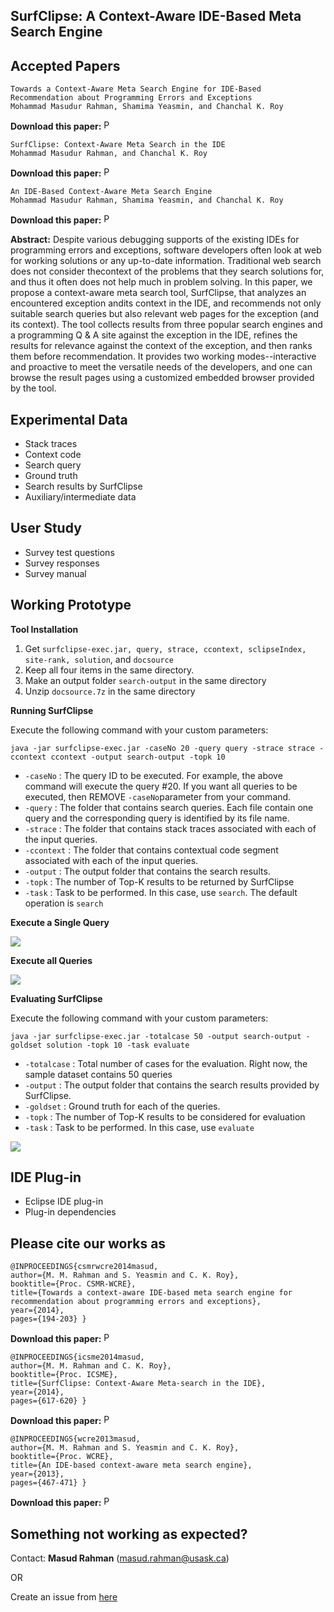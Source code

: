 ## SurfClipse: A Context-Aware IDE-Based Meta Search Engine

Accepted Papers
------------------------------------
```
Towards a Context-Aware Meta Search Engine for IDE-Based Recommendation about Programming Errors and Exceptions
Mohammad Masudur Rahman, Shamima Yeasmin, and Chanchal K. Roy
```
**Download this paper:**  [<img src="http://homepage.usask.ca/~masud.rahman/img/pdf.png"
     alt="PDF" heigh="16px" width="16px" />](http://www.cs.usask.ca/~croy/papers/2014/RahmanSurfClipseCSMRWCRE2014.pdf)
```
SurfClipse: Context-Aware Meta Search in the IDE
Mohammad Masudur Rahman, and Chanchal K. Roy
```
**Download this paper:**  [<img src="http://homepage.usask.ca/~masud.rahman/img/pdf.png"
     alt="PDF" heigh="16px" width="16px" />](http://homepage.usask.ca/~masud.rahman/papers/masud-ICSME2014-6146a617.pdf)
```
An IDE-Based Context-Aware Meta Search Engine
Mohammad Masudur Rahman, Shamima Yeasmin, and Chanchal K. Roy
```
**Download this paper:**  [<img src="http://homepage.usask.ca/~masud.rahman/img/pdf.png"
     alt="PDF" heigh="16px" width="16px" />](http://www.cs.usask.ca/~croy/papers/2013/RahmanSurfClipseWCRE2013.pdf)

**Abstract:** Despite various debugging supports of the existing IDEs for programming errors and exceptions, software developers often look at web for working solutions or any up-to-date information. Traditional web search does not consider thecontext of the problems that they search solutions for, and thus it often does not help much in problem solving. In this paper, we propose a context-aware meta search tool, SurfClipse, that analyzes an encountered exception andits context in the IDE, and recommends not only suitable search queries but also relevant web pages for the exception (and its context). The tool collects results from three popular search engines and a programming Q & A site against the exception in the IDE, refines the results for relevance against the context of the exception, and then ranks them before recommendation. It provides two working modes--interactive and proactive to meet the versatile needs of the developers, and one can browse the result pages using a customized embedded browser provided by the tool.

Experimental Data
-----------------------
- Stack traces
- Context code
- Search query
- Ground truth
- Search results by SurfClipse
- Auxiliary/intermediate data

User Study
--------------------
- Survey test questions
- Survey responses
- Survey manual

Working Prototype
-----------------------
**Tool Installation**  
1.  Get  `surfclipse-exec.jar, query, strace, ccontext, sclipseIndex, site-rank, solution`, and  `docsource`  
2.  Keep all four items in the same directory.
3.  Make an output folder  `search-output`  in the same directory
4.  Unzip  `docsource.7z`  in the same directory

**Running SurfClipse**

Execute the following command with your custom parameters:
```
java -jar surfclipse-exec.jar -caseNo 20 -query query -strace strace -ccontext ccontext -output search-output -topk 10
```
-   `-caseNo`  : The query ID to be executed. For example, the above command will execute the query #20. If you want all queries to be executed, then REMOVE  `-caseNo`parameter from your command.
-   `-query`  : The folder that contains search queries. Each file contain one query and the corresponding query is identified by its file name.
-   `-strace`  : The folder that contains stack traces associated with each of the input queries.
-   `-ccontext`  : The folder that contains contextual code segment associated with each of the input queries.
-   `-output`  : The output folder that contains the search results.
-   `-topk`  : The number of Top-K results to be returned by SurfClipse
-   `-task`  : Task to be performed. In this case, use  `search`. The default operation is  `search`

**Execute a Single Query**

![](http://homepage.usask.ca/~masud.rahman/surfclipse/surfclipse-running-snapshot.png)

**Execute all Queries**

![](http://homepage.usask.ca/~masud.rahman/surfclipse/surfclipse-running-snapshot-all.png)

**Evaluating SurfClipse**

Execute the following command with your custom parameters:

```
java -jar surfclipse-exec.jar -totalcase 50 -output search-output -goldset solution -topk 10 -task evaluate
```
-   `-totalcase`  : Total number of cases for the evaluation. Right now, the sample dataset contains 50 queries
-   `-output`  : The output folder that contains the search results provided by SurfClipse.
-   `-goldset`  : Ground truth for each of the queries.
-   `-topk`  : The number of Top-K results to be considered for evaluation
-   `-task`  : Task to be performed. In this case, use  `evaluate`

![](http://homepage.usask.ca/~masud.rahman/surfclipse/surfclipse-evaluate-snapshot.png)

IDE Plug-in
-------------------------
- Eclipse IDE plug-in
- Plug-in dependencies

Please cite our works as 
----------------------------------
```
@INPROCEEDINGS{csmrwcre2014masud, 
author={M. M. Rahman and S. Yeasmin and C. K. Roy}, 
booktitle={Proc. CSMR-WCRE}, 
title={Towards a context-aware IDE-based meta search engine for recommendation about programming errors and exceptions}, 
year={2014}, 
pages={194-203} }
```
**Download this paper:**  [<img src="http://homepage.usask.ca/~masud.rahman/img/pdf.png"
     alt="PDF" heigh="16px" width="16px" />](http://www.cs.usask.ca/~croy/papers/2014/RahmanSurfClipseCSMRWCRE2014.pdf)
 ```
 @INPROCEEDINGS{icsme2014masud, 
author={M. M. Rahman and C. K. Roy}, 
booktitle={Proc. ICSME}, 
title={SurfClipse: Context-Aware Meta-search in the IDE}, 
year={2014}, 
pages={617-620} }
 ```
 **Download this paper:**  [<img src="http://homepage.usask.ca/~masud.rahman/img/pdf.png"
     alt="PDF" heigh="16px" width="16px" />](http://homepage.usask.ca/~masud.rahman/papers/masud-ICSME2014-6146a617.pdf)
```
@INPROCEEDINGS{wcre2013masud, 
author={M. M. Rahman and S. Yeasmin and C. K. Roy}, 
booktitle={Proc. WCRE}, 
title={An IDE-based context-aware meta search engine}, 
year={2013}, 
pages={467-471} }
```
**Download this paper:**  [<img src="http://homepage.usask.ca/~masud.rahman/img/pdf.png"
     alt="PDF" heigh="16px" width="16px" />](http://www.cs.usask.ca/~croy/papers/2013/RahmanSurfClipseWCRE2013.pdf)
     
 ## Something not working as expected?

Contact:  **Masud Rahman**  ([masud.rahman@usask.ca](mailto:masud.rahman@usask.ca))

OR

Create an issue from  [here](https://github.com/masud-technope/SurfClipse-Replication-Package-WCRE2014/issues/new)
